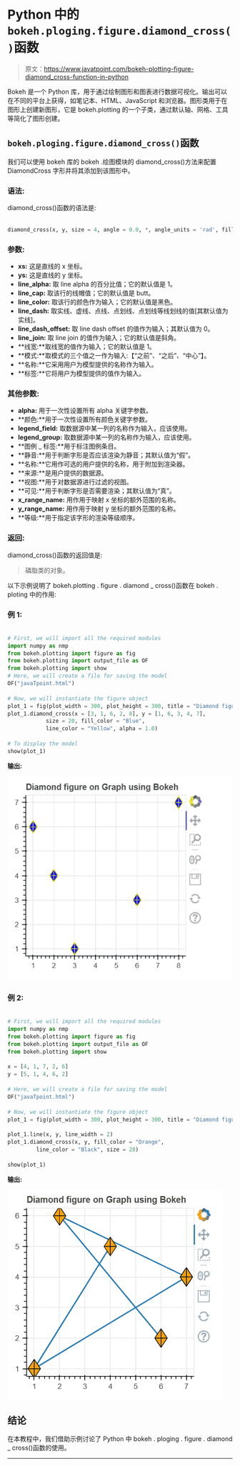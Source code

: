 # Python 中的`bokeh.ploging.figure.diamond_cross()`函数

> 原文：<https://www.javatpoint.com/bokeh-plotting-figure-diamond_cross-function-in-python>

Bokeh 是一个 Python 库，用于通过绘制图形和图表进行数据可视化。输出可以在不同的平台上获得，如笔记本、HTML、JavaScript 和浏览器。图形类用于在图形上创建新图形，它是 bokeh.plotting 的一个子类，通过默认轴、网格、工具等简化了图形创建。

## `bokeh.ploging.figure.diamond_cross()`函数

我们可以使用 bokeh 库的 bokeh .绘图模块的 diamond_cross()方法来配置 DiamondCross 字形并将其添加到该图形中。

### 语法:

diamond_cross()函数的语法是:

```py

diamond_cross(x, y, size = 4, angle = 0.0, *, angle_units = 'rad', fill_alpha = 1.0, fill_color = 'gray', line_alpha = 1.0, line_cap = 'butt', line_color = 'black', line_dash = [], line_dash_offset = 0, line_join = 'bevel', line_width = 1, name = None, tags = [], **kwargs)

```

### 参数:

*   **xs:** 这是直线的 x 坐标。
*   **ys:** 这是直线的 y 坐标。
*   **line_alpha:** 取 line alpha 的百分比值；它的默认值是 1。
*   **line_cap:** 取该行的线帽值；它的默认值是 butt。
*   **line_color:** 取该行的颜色作为输入；它的默认值是黑色。
*   **line_dash:** 取实线、虚线、点线、点划线、点划线等线划线的值[其默认值为实线]。
*   **line_dash_offset:** 取 line dash offset 的值作为输入；其默认值为 0。
*   **line_join:** 取 line join 的值作为输入；它的默认值是斜角。
*   **线宽:**取线宽的值作为输入；它的默认值是 1。
*   **模式:**取模式的三个值之一作为输入:【“之前”、“之后”、“中心”】。
*   **名称:**它采用用户为模型提供的名称作为输入。
*   **标签:**它将用户为模型提供的值作为输入。

### 其他参数:

*   **alpha:** 用于一次性设置所有 alpha 关键字参数。
*   **颜色:**用于一次性设置所有颜色关键字参数。
*   **legend_field:** 取数据源中某一列的名称作为输入，应该使用。
*   **legend_group:** 取数据源中某一列的名称作为输入，应该使用。
*   **图例 _ 标签:**用于标注图例条目。
*   **静音:**用于判断字形是否应该渲染为静音；其默认值为“假”。
*   **名称:**它用作可选的用户提供的名称，用于附加到渲染器。
*   **来源:**是用户提供的数据源。
*   **视图:**用于对数据源进行过滤的视图。
*   **可见:**用于判断字形是否需要渲染；其默认值为“真”。
*   **x_range_name:** 用作用于映射 x 坐标的额外范围的名称。
*   **y_range_name:** 用作用于映射 y 坐标的额外范围的名称。
*   **等级:**用于指定该字形的渲染等级顺序。

### 返回:

diamond_cross()函数的返回值是:

> 磷脂类的对象。

以下示例说明了 bokeh.plotting . figure . diamond _ cross()函数在 bokeh . ploting 中的作用:

### 例 1:

```py

# First, we will import all the required modules
import numpy as nmp 
from bokeh.plotting import figure as fig
from bokeh.plotting import output_file as OF
from bokeh.plotting import show 
# Here, we will create a file for saving the model 
OF("javaTpoint.html") 

# Now, we will instantiate the figure object 
plot_1 = fig(plot_width = 300, plot_height = 300, title = "Diamond figure on Graph using Bokeh") 
plot_1.diamond_cross(x = [3, 1, 6, 2, 8], y = [1, 6, 3, 4, 7],  
            size = 20, fill_color = "Blue",
            line_color = "Yellow", alpha = 1.0) 

# To display the model 
show(plot_1)

```

**输出:**

![bokeh.plotting.figure.diamond_cross() Function in Python](img/ca9fca33032fd380210e2c8fc56d19bd.png)

### 例 2:

```py

# First, we will import all the required modules
import numpy as nmp 
from bokeh.plotting import figure as fig
from bokeh.plotting import output_file as OF
from bokeh.plotting import show 

x = [4, 1, 7, 2, 6]
y = [5, 1, 4, 6, 2]

# Here, we will create a file for saving the model 
OF("javaTpoint.html") 

# Now, we will instantiate the figure object 
plot_1 = fig(plot_width = 300, plot_height = 300, title = "Diamond figure on Graph using Bokeh") 

plot_1.line(x, y, line_width = 2) 
plot_1.diamond_cross(x, y, fill_color = "Orange",  
         line_color = "Black", size = 28) 

show(plot_1)

```

**输出:**

![bokeh.plotting.figure.diamond_cross() Function in Python](img/2a793dd146e29f8297106643644469ff.png)

## 结论

在本教程中，我们借助示例讨论了 Python 中 bokeh . ploging . figure . diamond _ cross()函数的使用。

* * *
